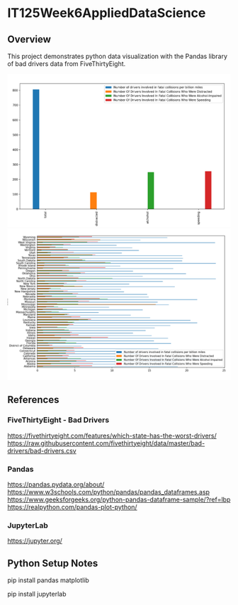 # IT125Week6AppliedDataScience 
## Overview
This project demonstrates python data visualization with the Pandas library of bad drivers data from FiveThirtyEight. 

![Chart 1](plot_bad_drivers_national.png?raw=true "Title")
![Chart 2](plot_bad_drivers_states.png?raw=true "Title")


## References
### FiveThirtyEight - Bad Drivers 
https://fivethirtyeight.com/features/which-state-has-the-worst-drivers/
https://raw.githubusercontent.com/fivethirtyeight/data/master/bad-drivers/bad-drivers.csv

### Pandas
https://pandas.pydata.org/about/
https://www.w3schools.com/python/pandas/pandas_dataframes.asp
https://www.geeksforgeeks.org/python-pandas-dataframe-sample/?ref=lbp
https://realpython.com/pandas-plot-python/

### JupyterLab
https://jupyter.org/

## Python Setup Notes
pip install pandas matplotlib

pip install jupyterlab